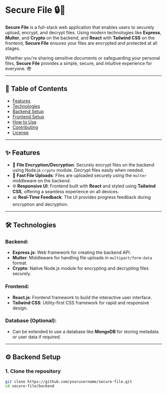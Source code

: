# **Secure File** 🔒📂 

**Secure File** is a full-stack web application that enables users to securely upload, encrypt, and decrypt files. Using modern technologies like **Express**, **Multer**, and **Crypto** on the backend, and **React** with **Tailwind CSS** on the frontend, **Secure File** ensures your files are encrypted and protected at all stages.

Whether you're sharing sensitive documents or safeguarding your personal files, **Secure File** provides a simple, secure, and intuitive experience for everyone. 😎

---

## 📑 **Table of Contents**

- [Features](#features)
- [Technologies](#technologies)
- [Backend Setup](#backend-setup)
- [Frontend Setup](#frontend-setup)
- [How to Use](#how-to-use)
- [Contributing](#contributing)
- [License](#license)

---

## ✨ **Features**

- 🔐 **File Encryption/Decryption**: Securely encrypt files on the backend using Node.js `crypto` module. Decrypt files easily when needed.
- 🚀 **Fast File Uploads**: Files are uploaded securely using the `multer` middleware on the backend.
- 🌐 **Responsive UI**: Frontend built with **React** and styled using **Tailwind CSS**, offering a seamless experience on all devices.
- 📊 **Real-Time Feedback**: The UI provides progress feedback during encryption and decryption.

---

## 🛠️ **Technologies**

### **Backend**:
- **Express.js**: Web framework for creating the backend API.
- **Multer**: Middleware for handling file uploads in `multipart/form-data` format.
- **Crypto**: Native Node.js module for encrypting and decrypting files securely.

### **Frontend**:
- **React.js**: Frontend framework to build the interactive user interface.
- **Tailwind CSS**: Utility-first CSS framework for rapid and responsive design.

### **Database** (Optional):
- Can be extended to use a database like **MongoDB** for storing metadata or user data if required.

---

## ⚙️ **Backend Setup**

### 1. Clone the repository

```bash
git clone https://github.com/yourusername/secure-file.git
cd secure-file/backend
